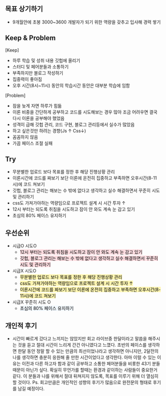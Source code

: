 ## 목표 상기하기

- 9개월안에 초봉 3000~3600 개발자가 되기 위한 역량을 갖추고 입사해 경력 쌓기

## Keep & Problem

[Keep]

- 하루 학습 및 성취 내용 깃헙에 올리기
- 스터디 및 페어분들과 소통하기
- 부족하지만 블로그 작성하기
- 집중력이 좋아짐
- 오후 시간(8시~11시) 동안의 학습시간 동안은 대부분 학습에 임함

[Problem]

- 잠을 늦게 자면 하루가 힘듦
- 이론 비중을 간단하게 공부하고 코드를 시도해보는 경우 많아 조금 어려우면 결국 다시 이론을 공부해야 했었음
- 성격이 급해 깃헙 관리, 코드 구현, 블로그 관리등에서 실수가 많았음
- 하고 싶은것만 하려는 경향(Js ↑ Css↓)
- 꼼꼼하지 않음
- 가끔 페이스 조절 실패

## Try

- 무분별한 업로드 보다 목표를 정한 후 해당 진행상황 관리
- 이론시간에 코드를 짜보기 보단 이론에 온전히 집중하고 부족하면 오후시간(8-11시)에 코드 쳐보기
- 깃헙, 블로그 관리는 해보는 수 밖에 없다고 생각하고 실수 해결하면서 꾸준히 시도 및 관리하기
- css도 가져가야하는 역량임으로 프로젝트 설계 시 시간 투자 ↑
- 12시 부터는 되도록 취침을 시도하고 잠이 안 와도 계속 눈 감고 있기
- 초심의 80% 페이스 유지하기

## 우선순위

- 시급O   시도O
    - <mark style='background-color: #ffdce0'>12시 부터는 되도록 취침을 시도하고 잠이 안 와도 계속 눈 감고 있기
    - <mark style='background-color: #ffdce0'>깃헙, 블로그 관리는 해보는 수 밖에 없다고 생각하고 실수 해결하면서 꾸준히 시도 및 관리하기
- 시급X   시도O
    - <mark style='background-color: #fff5b1'>무분별한 업로드 보다 목표를 정한 후 해당 진행상황 관리
    - <mark style='background-color: #fff5b1'>css도 가져가야하는 역량임으로 프로젝트 설계 시 시간 투자 ↑
    - <mark style='background-color: #fff5b1'>이론시간에 코드를 짜보기 보단 이론에 온전히 집중하고 부족하면 오후시간(8-11시)에 코드 쳐보기
- 시급X   꾸준히 시도 O
  -  <mark style='background-color: #f1f8ff'> 초심의 80% 페이스 유지하기
  
## 개인적 후기
  - 시간이 빠르게 갔다고 느끼지는 않았지만 회고 라이브중 한달이라고 말씀을 해주시는 것을 듣고 절대 시간이 느리게 간건 아니였다고 느꼈다. 초반의 페이스를 생각하면 한달 동안 정말 할 수 있는 만큼의 최선이었나라고 생각하면 아니지만, 2달전의 나를 생각하면 충분히 응원해 줄 만한 시간이었다고 생각한다. 아마 이럴 수 있는 이유는 이전과 다른 하고자 함과 같이 공부하고 소통한 페어분들을 비롯한 43기 분들 때문이 아닌가 싶다. 확실히 무언가를 할때는 환경과 같이하는 사람들이 중요한거 같다. 이 분들과 나를 위해서 절대 뒤쳐지지 않도록, 목표를 이루기 위해 더 열심히 할 것이다. 
  Ps. 회고만큼은 개인적인 성향의 후기가 많음으로 완전문의 형태로 후기를 남길 예정이다.
	